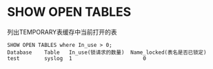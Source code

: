# SHOW OPEN TABLES
列出TEMPORARY表缓存中当前打开的表
```
SHOW OPEN TABLES where In_use > 0;
Database	Table	In_use(锁请求的数量)	Name_locked(表名是否已锁定)
test	    syslog	1	                    0
```